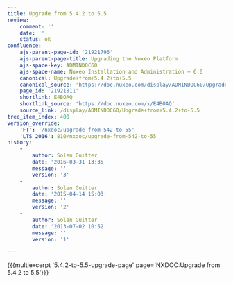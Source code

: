 ```yaml
---
title: Upgrade from 5.4.2 to 5.5
review:
    comment: ''
    date: ''
    status: ok
confluence:
    ajs-parent-page-id: '21921796'
    ajs-parent-page-title: Upgrading the Nuxeo Platform
    ajs-space-key: ADMINDOC60
    ajs-space-name: Nuxeo Installation and Administration — 6.0
    canonical: Upgrade+from+5.4.2+to+5.5
    canonical_source: 'https://doc.nuxeo.com/display/ADMINDOC60/Upgrade+from+5.4.2+to+5.5'
    page_id: '21921811'
    shortlink: E4BOAQ
    shortlink_source: 'https://doc.nuxeo.com/x/E4BOAQ'
    source_link: /display/ADMINDOC60/Upgrade+from+5.4.2+to+5.5
tree_item_index: 400
version_override:
    'FT': '/nxdoc/upgrade-from-542-to-55'
    'LTS 2016': 810/nxdoc/upgrade-from-542-to-55
history:
    -
        author: Solen Guitter
        date: '2016-03-31 13:35'
        message: ''
        version: '3'
    -
        author: Solen Guitter
        date: '2015-04-14 15:03'
        message: ''
        version: '2'
    -
        author: Solen Guitter
        date: '2013-07-02 10:52'
        message: ''
        version: '1'

---
```

{{{multiexcerpt '5.4.2-to-5.5-upgrade-page' page='NXDOC:Upgrade from 5.4.2 to 5.5'}}}
